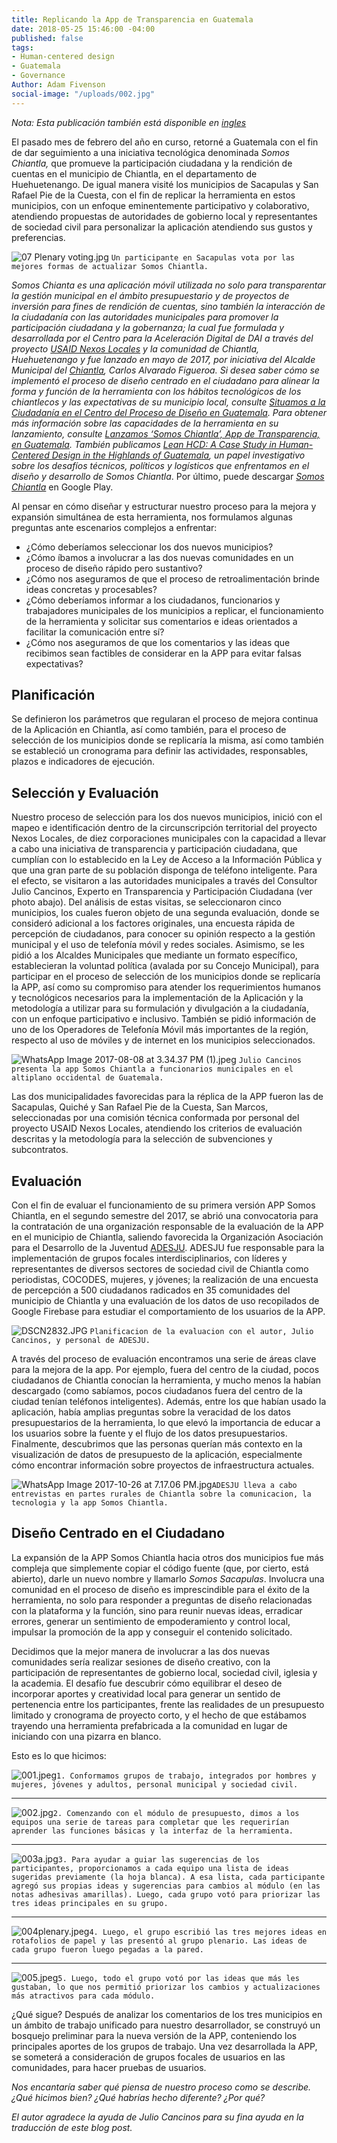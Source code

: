 ```yaml
---
title: Replicando la App de Transparencia en Guatemala
date: 2018-05-25 15:46:00 -04:00
published: false
tags:
- Human-centered design
- Guatemala
- Governance
Author: Adam Fivenson
social-image: "/uploads/002.jpg"
---
```


*Nota: Esta publicación también está disponible en [ingles](https://dai-global-digital.com/forking-with-design-thinking-in-guatemala.html)*

El pasado mes de febrero del año en curso, retorné a Guatemala con el fin de dar seguimiento a una iniciativa tecnológica denominada *Somos Chiantla,* que promueve la participación ciudadana y la rendición de cuentas en el municipio de Chiantla, en el departamento de Huehuetenango. De igual manera visité los municipios de Sacapulas y San Rafael Pie de la Cuesta, con el fin de replicar la herramienta en estos municipios, con un enfoque eminentemente participativo y colaborativo, atendiendo propuestas de autoridades de gobierno local y representantes de sociedad civil para personalizar la aplicación atendiendo sus gustos y preferencias.  

![07 Plenary voting.jpg](/uploads/07%20Plenary%20voting.jpg)
`Un participante en Sacapulas vota por las mejores formas de actualizar Somos Chiantla.`

<!--more-->

<aside><p><em>Somos Chianta es una aplicación móvil utilizada no solo para transparentar la gestión municipal en el ámbito presupuestario y de proyectos de inversión para fines de rendición de cuentas, sino también la interacción de la ciudadanía con las autoridades municipales para promover la participación ciudadana y la gobernanza; la cual fue formulada y desarrollada por el Centro para la Aceleración Digital de DAI a través del proyecto <a href="https://www.dai.com/our-work/projects/guatemala-nexos-locales">USAID Nexos Locales</a> y la comunidad de Chiantla, Huehuetenango y fue lanzado en mayo de 2017, por iniciativa del Alcalde Municipal del <a href="https://goo.gl/maps/rz1w6hbbEwM2">Chiantla</a>, Carlos Alvarado Figueroa. Si desea saber cómo se implementó el proceso de diseño centrado en el ciudadano para alinear la forma y función de la herramienta con los hábitos tecnológicos de los chiantlecos y las expectativas de su municipio local, consulte <a href="https://dai-global-digital.com/diseno-ciudadano-guatemala.html">Situamos a la Ciudadanía en el Centro del Proceso de Diseño en Guatemala</a>. Para obtener más información sobre las capacidades de la herramienta en su lanzamiento, consulte <a href="https://dai-global-digital.com/app-de-transparencia-guatemala.html">Lanzamos ‘Somos Chiantla’, App de Transparencia, en Guatemala</a>. También publicamos <a href="https://dai-global-digital.com/lean-hcd.html">Lean HCD: A Case Study in Human-Centered Design in the Highlands of Guatemala</a>, un papel investigativo sobre los desafíos técnicos, políticos y logísticos que enfrentamos en el diseño y desarrollo de Somos Chiantla</em>. Por último, puede descargar <a href="https://play.google.com/store/apps/details?id=gt.muni.chiantla&amp;hl=en"><em>Somos Chiantla</em></a> en Google Play.</p></aside>

Al pensar en cómo diseñar y estructurar nuestro proceso para la mejora y expansión simultánea de esta herramienta, nos formulamos algunas preguntas ante escenarios complejos a enfrentar:

* ¿Cómo deberíamos seleccionar los dos nuevos municipios?
* ¿Cómo íbamos a involucrar a las dos nuevas comunidades en un proceso de diseño rápido pero sustantivo?
* ¿Cómo nos aseguramos de que el proceso de retroalimentación brinde ideas concretas y procesables?
* ¿Cómo deberíamos informar a los ciudadanos, funcionarios y trabajadores municipales de los  municipios a replicar, el funcionamiento de la herramienta y solicitar sus comentarios e ideas orientados a facilitar la comunicación entre sí?
* ¿Cómo nos aseguramos de que los comentarios y las ideas que recibimos sean factibles de considerar en la APP para evitar falsas expectativas?

## Planificación

Se definieron los parámetros que regularan el proceso de mejora continua de la Aplicación en Chiantla, así como también, para el proceso de selección de los municipios donde se replicaría la misma, así como también se estableció un cronograma para definir las actividades, responsables, plazos e indicadores de ejecución.  

## Selección y Evaluación

Nuestro proceso de selección para los dos nuevos municipios, inició con el mapeo e identificación dentro de la circunscripción territorial del proyecto Nexos Locales, de diez corporaciones municipales con la capacidad a llevar a cabo una iniciativa de transparencia y participación ciudadana, que cumplían con lo establecido en la Ley de Acceso a la Información Pública y que una gran parte de su población disponga de teléfono inteligente. Para el efecto, se visitaron a las autoridades municipales a través del Consultor Julio Cancinos, Experto en Transparencia y Participación Ciudadana (ver photo abajo). Del análisis de estas visitas, se seleccionaron cinco municipios, los cuales fueron objeto de una segunda evaluación, donde se consideró adicional a los factores originales, una encuesta rápida de percepción de ciudadanos, para conocer su opinión respecto a la gestión municipal y el uso de telefonía móvil y redes sociales. Asimismo, se les pidió a los Alcaldes Municipales que mediante un formato específico, establecieran la voluntad política (avalada por su Concejo Municipal), para participar en el proceso de selección de los municipios donde se replicaría la APP, así como su compromiso para atender los requerimientos humanos y tecnológicos necesarios para la implementación de la Aplicación y la metodología a utilizar para su formulación y divulgación a la ciudadanía, con un enfoque participativo e inclusivo. También se pidió información de uno de los Operadores de Telefonía Móvil más importantes de la región, respecto al uso de móviles y de internet en los municipios seleccionados.

![WhatsApp Image 2017-08-08 at 3.34.37 PM (1).jpeg](/uploads/WhatsApp%20Image%202017-08-08%20at%203.34.37%20PM%20(1).jpeg)
`Julio Cancinos presenta la app Somos Chiantla a funcionarios municipales en el altiplano occidental de Guatemala.`

Las dos municipalidades favorecidas para la réplica de la APP fueron las de Sacapulas, Quiché y San Rafael Pie de la Cuesta, San Marcos, seleccionadas por una comisión técnica conformada por personal del proyecto USAID Nexos Locales, atendiendo los criterios de evaluación descritas y la metodología para la selección de subvenciones y subcontratos.

## Evaluación

Con el fin de evaluar el funcionamiento de su primera versión APP Somos Chiantla, en el segundo semestre del 2017, se abrió una convocatoria para la contratación de una organización responsable de la evaluación de la APP en el municipio de Chiantla, saliendo favorecida la Organización Asociación para el Desarrollo de la Juventud [ADESJU](https://www.facebook.com/Asociaci%C3%B3n-Para-el-Desarrollo-Sostenible-de-la-Juventud-130288017040702/). ADESJU fue responsable para la implementación de grupos focales interdisciplinarios, con líderes y representantes de diversos sectores de sociedad civil de Chiantla como periodistas, COCODES, mujeres, y jóvenes; la realización de una encuesta de percepción a 500 ciudadanos radicados en 35 comunidades del municipio de Chiantla y una evaluación de los datos de uso recopilados de Google Firebase para estudiar el comportamiento de los usuarios de la APP. 

![DSCN2832.JPG](/uploads/DSCN2832.JPG)
`Planificacion de la evaluacion con el autor, Julio Cancinos, y personal de ADESJU.`

A través del proceso de evaluación encontramos una serie de áreas clave para la mejora de la app. Por ejemplo, fuera del centro de la ciudad, pocos ciudadanos de Chiantla conocían la herramienta, y mucho menos la habían descargado (como sabíamos, pocos ciudadanos fuera del centro de la ciudad tenían teléfonos inteligentes). Además, entre los que habían usado la aplicación, había amplias preguntas sobre la veracidad de los datos presupuestarios de la herramienta, lo que elevó la importancia de educar a los usuarios sobre la fuente y el flujo de los datos presupuestarios. Finalmente, descubrimos que las personas querían más contexto en la visualización de datos de presupuesto de la aplicación, especialmente cómo encontrar información sobre proyectos de infraestructura actuales.

![WhatsApp Image 2017-10-26 at 7.17.06 PM.jpg](/uploads/WhatsApp%20Image%202017-10-26%20at%207.17.06%20PM.jpg)`ADESJU lleva a cabo entrevistas en partes rurales de Chiantla sobre la comunicacion, la tecnologia y la app Somos Chiantla.`

## Diseño Centrado en el Ciudadano

La expansión de la APP Somos Chiantla hacia otros dos municipios fue más compleja que simplemente copiar el código fuente (que, por cierto, está abierto), darle un nuevo nombre y llamarlo *Somos Sacapulas*. Involucra una comunidad en el proceso de diseño es imprescindible para el éxito de la herramienta, no solo para responder a preguntas de diseño relacionadas con la plataforma y la función, sino para reunir nuevas ideas, erradicar errores, generar un sentimiento de empoderamiento y control local, impulsar la promoción de la app y conseguir el contenido solicitado. 

Decidimos que la mejor manera de involucrar a las dos nuevas comunidades sería realizar sesiones de diseño creativo, con la participación de representantes de gobierno local, sociedad civil, iglesia y la academia. El desafío fue descubrir cómo equilibrar el deseo de incorporar aportes y creatividad local para generar un sentido de pertenencia entre los participantes, frente las realidades de un presupuesto limitado y cronograma de proyecto corto, y el hecho de que estábamos trayendo una herramienta prefabricada a la comunidad en lugar de iniciando con una pizarra en blanco.

Esto es lo que hicimos:

![001.jpeg](/uploads/001.jpeg)`1. Conformamos grupos de trabajo, integrados por hombres y mujeres, jóvenes y adultos, personal municipal y sociedad civil.`

---

![002.jpg](/uploads/002.jpg)`2. Comenzando con el módulo de presupuesto, dimos a los equipos una serie de tareas para completar que les requerirían aprender las funciones básicas y la interfaz de la herramienta.`

---

![003a.jpg](/uploads/003a.jpg)`3. Para ayudar a guiar las sugerencias de los participantes, proporcionamos a cada equipo una lista de ideas sugeridas previamente (la hoja blanca). A esa lista, cada participante agregó sus propias ideas y sugerencias para cambios al módulo (en las notas adhesivas amarillas). Luego, cada grupo votó para priorizar las tres ideas principales en su grupo.`

---

![004plenary.jpeg](/uploads/004plenary.jpeg)`4. Luego, el grupo escribió las tres mejores ideas en rotafolios de papel y las presentó al grupo plenario. Las ideas de cada grupo fueron luego pegadas a la pared.`

---

![005.jpeg](/uploads/005.jpeg)`5. Luego, todo el grupo votó por las ideas que más les gustaban, lo que nos permitió priorizar los cambios y actualizaciones más atractivos para cada módulo.`

¿Qué sigue? 
Después de analizar los comentarios de los tres municipios en un ámbito de trabajo unificado para nuestro desarrollador, se construyó un bosquejo preliminar para la nueva versión de la APP, conteniendo los principales aportes de los grupos de trabajo.  Una vez desarrollada la APP, se someterá a consideración de grupos focales de usuarios en las comunidades, para hacer pruebas de usuarios.  

*Nos encantaría saber qué piensa de nuestro proceso como se describe. ¿Qué hicimos bien? ¿Qué habrías hecho diferente? ¿Por qué?*

*El autor agradece la ayuda de Julio Cancinos para su fina ayuda en la traducción de este blog post.*